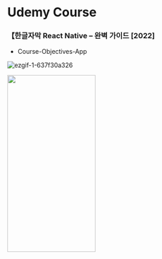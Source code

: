 # Udemy Course
### 【한글자막 React Native – 완벽 가이드 [2022]

- Course-Objectives-App

![ezgif-1-637f30a326](https://user-images.githubusercontent.com/59243729/202177170-f18c5b64-edb2-4de6-bffa-09da2c630976.gif)

<img src="https://user-images.githubusercontent.com/59243729/202177170-f18c5b64-edb2-4de6-bffa-09da2c630976.gif" width="200" height="400"/>
